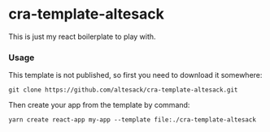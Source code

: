 # cra-template-altesack
This is just my react boilerplate to play with.

### Usage
This template is not published, so first you need to download it somewhere:

`git clone https://github.com/altesack/cra-template-altesack.git`

Then create your app from the template by command:

`yarn create react-app my-app --template file:./cra-template-altesack`
